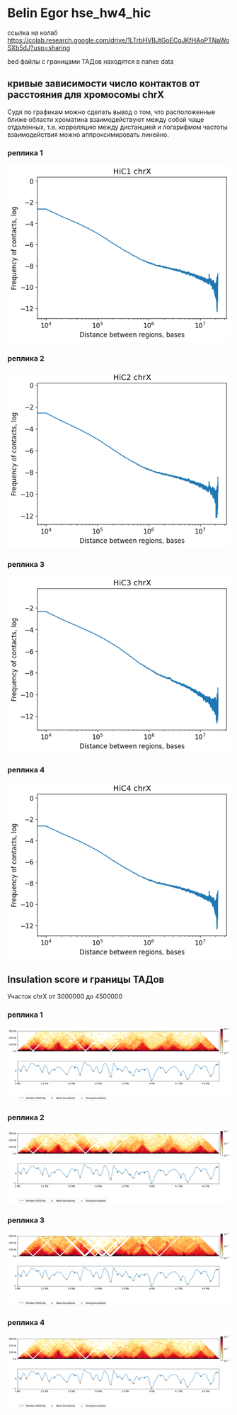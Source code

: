 # Belin Egor hse_hw4_hic 

ссылка на колаб https://colab.research.google.com/drive/1LTrbHVBJtGoECqJKfHAoPTNaWoSXb5dJ?usp=sharing

bed файлы с границами ТАДов находятся в папке data

## кривые зависимости число контактов от расстояния для хромосомы chrX

Судя по графикам можно сделать вывод о том, что расположенные ближе области хроматина взаимодействуют между собой чаще отдаленных, т.е. корреляцию между дистанцией и логарифмом частоты взаимодействия можно аппроксимировать линейно.

### реплика 1

![alt text](images\hic1.png)

### реплика 2

![alt text](images\hic2.png)

### реплика 3

![alt text](images\hic3.png)

### реплика 4

![alt text](images\hic4.png)

## Insulation score и границы ТАДов

Участок chrX от 3000000 до 4500000 

### реплика 1

![alt text](images\IS_1.png)

### реплика 2

![alt text](images\IS_2.png)

### реплика 3

![alt text](images\IS_3.png)

### реплика 4

![alt text](images\IS_4.png)